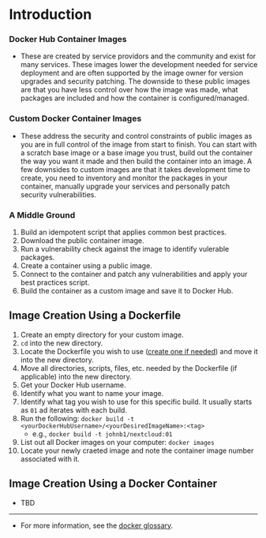 # Introduction
### Docker Hub Container Images
- These are created by service providors and the community and exist for many services. These images lower the development needed for service deployment and are often supported by the image owner for version upgrades and security patching. The downside to these public images are that you have less control over how the image was made, what packages are included and how the container is configured/managed.

### Custom Docker Container Images
- These address the security and control constraints of public images as you are in full control of the image from start to finish. You can start with a scratch base image or a base image you trust, build out the container the way you want it made and then build the container into an image. A few downsides to custom images are that it takes development time to create, you need to inventory and monitor the packages in your container, manually upgrade your services and personally patch security vulnerabilities.

### A Middle Ground
1. Build an idempotent script that applies common best practices.
1. Download the public container image.
1. Run a vulnerability check against the image to identify vulerable packages.
1. Create a container using a public image.
1. Connect to the container and patch any vulnerabilities and apply your best practices script.
1. Build the container as a custom image and save it to Docker Hub.

## Image Creation Using a Dockerfile
1. Create an empty directory for your custom image.
1. ``cd`` into the new directory. 
1. Locate the Dockerfile you wish to use ([create one if needed](https://github.com/brian-tex/public-documentation/blob/main/procedures/docker/How%20to%20Create%20a%20Dockerfile.md)) and move it into the new directory.
1. Move all directories, scripts, files, etc. needed by the Dockerfile (if applicable) into the new directory.
1. Get your Docker Hub username.
1. Identify what you want to name your image.
1. Identify what tag you wish to use for this specific build. It usually starts as ```01``` ad iterates with each build.
1. Run the following: ```docker build -t <yourDockerHubUsername>/<yourDesiredImageName>:<tag>```
    - e.g., ```docker build -t johnb1/nextcloud:01```
1. List out all Docker images on your computer: ```docker images```
1. Locate your newly craeted image and note the container image number associated with it.

## Image Creation Using a Docker Container
- TBD
---
- For more information, see the [docker glossary](https://github.com/brian-tex/public-documentation/blob/main/reference/docker/glossary.md).
